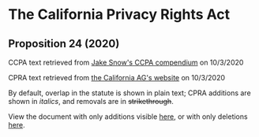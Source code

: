 # The California Privacy Rights Act

## Proposition 24 (2020)

CCPA text retrieved from [Jake Snow\'s CCPA
compendium](https://theccpa.org/) on 10/3/2020

CPRA text retrieved from [the California AG\'s
website](https://oag.ca.gov/system/files/initiatives/pdfs/19-0021A1%20%28Consumer%20Privacy%20-%20Version%203%29_1.pdf)
on 10/3/2020

By default, overlap in the statute is shown in plain text; CPRA
additions are shown in *italics*, and removals are in ~~strikethrough~~.

View the document with only additions visible [here](/cpra/new.html), or with only deletions [here](/cpra/old.html).

